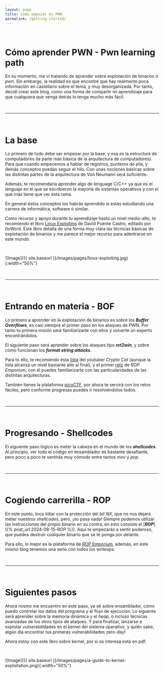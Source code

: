 ```yaml
---
layout: page
title: Cómo empezar en PWN
permalink: /getting-started/
---
```


<br>

# Cómo aprender PWN - Pwn learning path

En su momento, me vi tratando de aprender sobre explotación de binarios ó *pwn*. Sin embargo, la realidad es que encontré que hay realmente poca información en castellano sobre el tema, y muy desorganizada. Por tanto, decidí crear este blog, como una forma de compartir mi aprendizaje para que cualquiera que venga detrás lo tenga mucho más fácil.

<br>

___

<br>

# La base

Lo primero de todo debe ser empezar por la base, y esa es la estructura de computadores (la parte más básica de la arquitectura de computadores). Para que cuando empecemos a hablar de registros, punteros de pila, y demás conceptos puedas seguir el hilo. Con unas nociones básicas sobre las distintas partes de la arquitectura de Von Neumann será suficiente.

Además, te recomendaría aprender algo de lenguage C/C++ ya que es el lenguaje en el que se escribieron la mayoría de sistemas operativos y con el que más tiene que ver ésta rama.

En general éstos conceptos los habrás aprendido si estás estudiando una carrera de informática, software ó similar.

Como recurso y apoyo durante tu aprendizaje hasta un nivel medio-alto, te recomiendo el libro [Linux Exploiting](https://0xword.com/es/libros/55-linux-exploiting.html) de David Puente Castro, editado por 0xWord. Este libro detalla de una forma muy clara las técnicas básicas de explotación de binarios y me parece el mejor recurso para adentrarse en este mundo.

<br>

![Image]({{ site.baseurl }}/images/pages/linux-exploiting.jpg){:width="50%"}

<br>

___

<br>

# Entrando en materia - BOF

Lo primero a aprender en la explotación de binarios es sobre los ***Buffer Overflows***, es casi siempre el primer paso en los ataques de PWN. Por tanto tu primera misión será familiarizarte con ellos y volverte un experto encontrándolos.

El siguiente paso será aprender sobre los ataques tipo ***ret2win***, y sobre cómo funcionan los ***format string attacks***.

Para to ello, te recomiendo ésta [lista](https://youtu.be/wa3sMSdLyHw?si=pFPah_52mHrk1Q2g) del youtuber *Crypto Cat* (aunque la lista alcanza un nivel bastante alto al final), y el primer [reto](https://ropemporium.com/challenge/ret2win.html) de *ROP Emporium*, con él puedes familiarizarte con las particularidades de las distintas arquitecturas.

También tienes la plataforma [picoCTF](https://play.picoctf.org/practice), por ahora te servirá con los retos fáciles, pero conforme progresas puedes ir resolviéndolos todos.

<br>

___

<br>

# Progresando - Shellcodes

El siguiente paso lógico es meter la cabeza en el mundo de los ***shellcodes***. Al principio, ver todo el código en ensamblador es bastante desafiante, pero poco a poco te sentirás muy cómodo entre tantos *mov* y *pop*.

<br>

___

<br>

# Cogiendo carrerilla - ROP

En este punto, toca lidiar con la protección del *bit NX*, que no nos dejará meter nuestros *shellcodes*, pero, ¡no pasa nada! Siempre podemos utilizar las instrucciones del propio binario en su contra, en esto consiste el [***ROP***]({% post_url 2024-08-15-ROP %}). Aquí te empezarás a sentir poderoso, que puedes destruir cualquier binario que se te ponga por delante.

Para ello, lo mejor es la plataforma de [ROP Emporium](https://ropemporium.com/challenge/split.html), además, en este mismo blog tenemos una serie con todos los writeups.

<br>

___

<br>

# Siguientes pasos

Ahora mismo me encuentro en este paso, ya sé sobre ensamblador, cómo puedo controlar los datos del programa y el flujo de ejecución. Lo siguente será aprender sobre la memoria dinámica y el *heap*, o incluso técnicas avanzadas de los otros tipos de ataques. Y para finalizar, lanzarse a explotar vulnerabilidades en el kernel del sistema operativo, y quién sabe, algún día encontrar tus primeras vulnerabilidades zero-day!

Ahora estoy con este libro sobre kernel, por si os interesa está en pdf:

<br>

![Image]({{ site.baseurl }}/images/pages/a-guide-to-kernel-exploitation.png){:width="50%"}

<br>